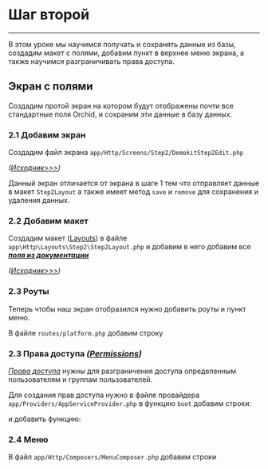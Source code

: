 # Шаг второй
----------

В этом уроке мы научимся получать и сохранять данные из базы, создадим макет с полями, добавим пункт в верхнее меню экрана, а также научимся разграничивать права доступа.


## Экран с полями
 
Создадим протой экран на котором будут отображены почти все стандартные поля Orchid, и сохраним эти данные в базу данных.

### 2.1 Добавим экран

Создадим файл экрана `app/Http/Screens/Step2/DemokitStep2Edit.php`

<file prefix="DEMOKIT_PATH" file="/src/Http/Screens/Step2/DemokitStep2Edit.php" select="4-12,16-50,52-61,63-76,80-118" />

_([Исходник>>>](https://github.com/orchidcommunity/DemoKit/blob/master/src/Http/Screens/Step2/DemokitStep2Edit.php))_

Данный экран отличается от экрана в шаге 1 тем что отправляет данные в макет `Step2Layout` а также имеет метод `save` и `remove` для сохранения и удаления данных.

### 2.2 Добавим макет

Создадим макет ([Layouts](https://orchid.software/ru/docs/layouts)) в файле `app\Http\Layouts\Step2\Step2Layout.php` и добавим в него добавим все [***поля из документации***](https://orchid.software/ru/docs/field)

<file prefix="DEMOKIT_PATH" file="/src/Http/Layouts/Step2/Step2Layout.php" select="4-78" />

_([Исходник>>>](https://github.com/orchidcommunity/DemoKit/blob/master/src/Http/Layouts/Step2/Step2Layout.php))_

### 2.3 Роуты

Теперь чтобы наш экран отобразился нужно добавить роуты и пункт меню. 

В файле `routes/platform.php` добавим строку 

<file prefix="DEMOKIT_PATH" file="/routes/route.php" select="14" />

### 2.3 Права доступа _([Permissions](https://orchid.software/ru/docs/access/))_

_[Права доступа](https://orchid.software/ru/docs/access/)_ нужны для разграничения доступа определенным пользователям и группам пользователей.

Для создания прав доступа нужно в файле провайдера `app/Providers/AppServiceProvider.php` в функцию `boot` добавим строки:

<file prefix="DEMOKIT_PATH" file="/src/Providers/DemoKitProvider.php" select="46-48" />
 и добавить функцию:
<file prefix="DEMOKIT_PATH" file="/src/Providers/DemoKitProvider.php" select="51-58" />

### 2.4 Меню

В файл `app/Http/Composers/MenuComposer.php` добавим строки 

<file prefix="DEMOKIT_PATH" file="/src/Providers/MenuComposer.php" select="26,45-52" />